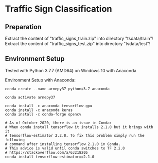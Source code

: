 # Traffic Sign Classification

## Preparation

Extract the content of "traffic_signs_train.zip" into directory "tsdata/train"!  
Extract the content of "traffic_signs_test.zip" into directory "tsdata/test"!

## Environment Setup

Tested with Python 3.7.7 (AMD64) on Windows 10 with Anaconda.

Environment Setup with Anaconda:

    conda create --name arnepy37 python=3.7 anaconda
    
    conda activate arnepy37
    
    conda install -c anaconda tensorflow-gpu
    conda install -c anaconda keras
    conda install -c conda-forge opencv
    
    # As of October 2020, there is an issue in Conda:
    # When conda install tensorflow it installs 2.1.0 but it brings with it
    # tensorflow-estimator 2.2.0. To fix this problem simply run the following
    # command after installing tensorflow 2.1.0 in Conda.
    # This advice is valid until conda switches to TF 2.2.0
    # https://stackoverflow.com/a/63218205
    conda install tensorflow-estimator==2.1.0
